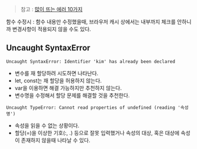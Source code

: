>참고 : [많이 뜨는 에러 10가지](https://blog.meeta.io/10)

함수 수정시 : 함수 내용만 수정했을때, 브라우저 캐시 상에서는 내부까지 체크를 안하니까 변경사항이 적용되지 않을 수도 있다.

## Uncaught SyntaxError
```
Uncaught SyntaxError: Identifier 'kim' has already been declared
```
- 변수를 재 할당하려 시도하면 나타난다.
- let, const는 재 할당을 허용하지 않는다.
- var을 이용하면 해결 가능하지만 추천하지 않는다.
- 변수명을 수정해서 할당 문제를 해결할 것을 추천한다.

```
Uncaught TypeError: Cannot read properties of undefined (reading '속성명')
```
- 속성을 읽을 수 없는 상황이다.
- 할당(=)을 이상한 기호(:, .) 등으로 잘못 입력했거나 속성의 대상, 혹은 대상에 속성이 존재하지 않을때 나타날 수 있다.